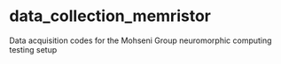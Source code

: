 # data_collection_memristor
Data acquisition codes for the Mohseni Group neuromorphic computing testing setup
